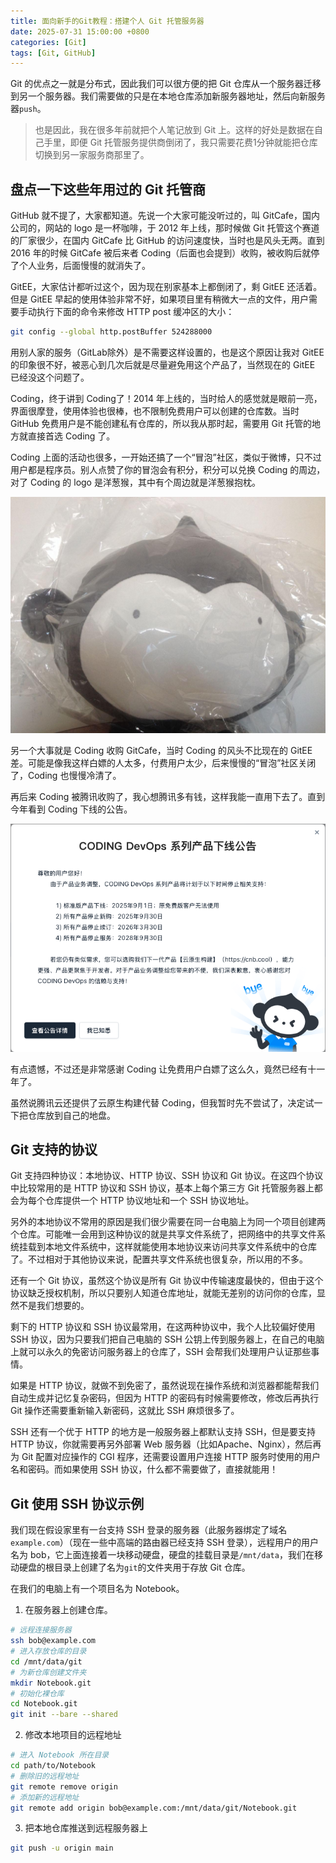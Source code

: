 ```yaml
---
title: 面向新手的Git教程：搭建个人 Git 托管服务器
date: 2025-07-31 15:00:00 +0800
categories: [Git]
tags: [Git, GitHub]
---
```


Git 的优点之一就是分布式，因此我们可以很方便的把 Git 仓库从一个服务器迁移到另一个服务器。我们需要做的只是在本地仓库添加新服务器地址，然后向新服务器`push`。

> 也是因此，我在很多年前就把个人笔记放到 Git 上。这样的好处是数据在自己手里，即便 Git 托管服务提供商倒闭了，我只需要花费1分钟就能把仓库切换到另一家服务商那里了。

## 盘点一下这些年用过的 Git 托管商

GitHub 就不提了，大家都知道。先说一个大家可能没听过的，叫 GitCafe，国内公司的，网站的 logo 是一杯咖啡，于 2012 年上线，那时候做 Git 托管这个赛道的厂家很少，在国内 GitCafe 比 GitHub 的访问速度快，当时也是风头无两。直到 2016 年的时候 GitCafe 被后来者 Coding（后面也会提到）收购，被收购后就停了个人业务，后面慢慢的就消失了。

GitEE，大家估计都听过这个，因为现在别家基本上都倒闭了，剩 GitEE 还活着。但是 GitEE 早起的使用体验非常不好，如果项目里有稍微大一点的文件，用户需要手动执行下面的命令来修改 HTTP post 缓冲区的大小：

```bash
git config --global http.postBuffer 524288000
```

用别人家的服务（GitLab除外）是不需要这样设置的，也是这个原因让我对 GitEE 的印象很不好，被恶心到几次后就是尽量避免用这个产品了，当然现在的 GitEE 已经没这个问题了。

Coding，终于讲到 Coding了！2014 年上线的，当时给人的感觉就是眼前一亮，界面很摩登，使用体验也很棒，也不限制免费用户可以创建的仓库数。当时 GitHub 免费用户是不能创建私有仓库的，所以我从那时起，需要用 Git 托管的地方就直接首选 Coding 了。

Coding 上面的活动也很多，一开始还搞了一个“冒泡”社区，类似于微博，只不过用户都是程序员。别人点赞了你的冒泡会有积分，积分可以兑换 Coding 的周边，对了 Coding 的 logo 是洋葱猴，其中有个周边就是洋葱猴抱枕。

![洋葱猴抱枕](/assets/img/posts/2025/coding-pillow.jpg)

另一个大事就是 Coding 收购 GitCafe，当时 Coding 的风头不比现在的 GitEE 差。可能是像我这样白嫖的人太多，付费用户太少，后来慢慢的“冒泡”社区关闭了，Coding 也慢慢冷清了。

再后来 Coding 被腾讯收购了，我心想腾讯多有钱，这样我能一直用下去了。直到今年看到 Coding 下线的公告。

![Coding 下线公告](/assets/img/posts/2025/coding-off.png)

有点遗憾，不过还是非常感谢 Coding 让免费用户白嫖了这么久，竟然已经有十一年了。

虽然说腾讯云还提供了云原生构建代替 Coding，但我暂时先不尝试了，决定试一下把仓库放到自己的地盘。

## Git 支持的协议

Git 支持四种协议：本地协议、HTTP 协议、SSH 协议和 Git 协议。在这四个协议中比较常用的是 HTTP 协议和 SSH 协议，基本上每个第三方 Git 托管服务器上都会为每个仓库提供一个 HTTP 协议地址和一个 SSH 协议地址。

另外的本地协议不常用的原因是我们很少需要在同一台电脑上为同一个项目创建两个仓库。可能唯一会用到这种协议的就是共享文件系统了，把网络中的共享文件系统挂载到本地文件系统中，这样就能使用本地协议来访问共享文件系统中的仓库了。不过相对于其他协议来说，配置共享文件系统也很复杂，所以用的不多。

还有一个 Git 协议，虽然这个协议是所有 Git 协议中传输速度最快的，但由于这个协议缺乏授权机制，所以只要别人知道仓库地址，就能无差别的访问你的仓库，显然不是我们想要的。

剩下的 HTTP 协议和 SSH 协议最常用，在这两种协议中，我个人比较偏好使用 SSH 协议，因为只要我们把自己电脑的 SSH 公钥上传到服务器上，在自己的电脑上就可以永久的免密访问服务器上的仓库了，SSH 会帮我们处理用户认证那些事情。

如果是 HTTP 协议，就做不到免密了，虽然说现在操作系统和浏览器都能帮我们自动生成并记忆复杂密码，但因为 HTTP 的密码有时候需要修改，修改后再执行 Git 操作还需要重新输入新密码，这就比 SSH 麻烦很多了。

SSH 还有一个优于 HTTP 的地方是一般服务器上都默认支持 SSH，但是要支持 HTTP 协议，你就需要再另外部署 Web 服务器（比如Apache、Nginx），然后再为 Git 配置对应操作的 CGI 程序，还需要设置用户连接 HTTP 服务时使用的用户名和密码。而如果使用 SSH 协议，什么都不需要做了，直接就能用！

## Git 使用 SSH 协议示例

我们现在假设家里有一台支持 SSH 登录的服务器（此服务器绑定了域名`example.com`）（现在一些中高端的路由器已经支持 SSH 登录），远程用户的用户名为 bob，它上面连接着一块移动硬盘，硬盘的挂载目录是`/mnt/data`，我们在移动硬盘的根目录上创建了名为`git`的文件夹用于存放 Git 仓库。

在我们的电脑上有一个项目名为 Notebook。

1. 在服务器上创建仓库。

```bash
# 远程连接服务器
ssh bob@example.com
# 进入存放仓库的目录
cd /mnt/data/git
# 为新仓库创建文件夹
mkdir Notebook.git
# 初始化裸仓库
cd Notebook.git
git init --bare --shared
```

2. 修改本地项目的远程地址

```bash
# 进入 Notebook 所在目录
cd path/to/Notebook
# 删除旧的远程地址
git remote remove origin
# 添加新的远程地址
git remote add origin bob@example.com:/mnt/data/git/Notebook.git
```

3. 把本地仓库推送到远程服务器上

```bash
git push -u origin main
```
